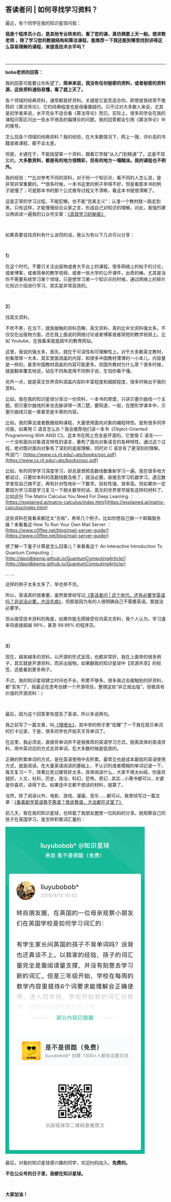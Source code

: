 ## 答读者问 | 如何寻找学习资料？

最近，有个同学在我的知识星球问我：

**我是个程序员小白，是其他专业转来的，看了您的课，真仿佛要上天一般。想求教老师 ，除了学习您的数据结构和算法课程，能推荐一下我还能到哪里找到讲得这么容易理解的课程，来提高技术水平吗？**

<br/>

---

**bobo老师的回答：**

我的回答可能要让你失望了。**简单来说，我没有任何秘密的资料，或者秘密的资料源，这些资料通俗易懂，看了就上天了。**

各个领域的经典资料，通常都是好资料。关键是它是否适合你。即使是我经常不推荐的《算法导论》，它的经典程度也是毋庸置疑的。只不过对大多数人来说，尤其是初学者来说，水平完全不适合看《算法导论》而已。实际上，很多同学会在我的课程问答区问出一些水平很高的偏理论的问题，我的回答都会引用《算法导论》中的推导。

怎么找各个领域的经典资料？我的经验，在大多数情况下，网上一搜，评价高的书籍或者课程，都不会太差。

但是，关键在于，不能指望某一个资料，跟着它学就“从入门到精通”了。这是不现实的。**大多数资料，都是有的地方很精彩，但有的地方一塌糊涂。我的课程也不例外。**

我的经验：**比对参考不同的资料，对于同一个知识点，看不同的人怎么说，是非常非常重要的。**很多时候，一本书这里的例子举得不好，但是看那本书的例子就懂了；可是那本书的那个公式推导过程又不清晰，看这本书就很清晰了。

这是正常的学习过程，不能犯懒。也不能“完美主义”：认准一个教材就一路走到黑。只有这样，才能慢慢综合众家之言，形成自己对知识的理解。对此，我强烈建议再阅读一遍我的公众号文章：[《高效学习的秘密》](../2018/2018-04-18/)

<br/>

如果真要说找资料有什么诀窍的话，我认为有以下几点可以分享：

<br/>

**1）**

在这个时代，不要只关注出版物或者大平台上的课程。很多网络上的帖子的讨论，或者博客，或者简单的教学视频，或者一些大学的公开课件，出奇的棒。尤其是当你不需要系统学习某个领域，只是想学习某一个知识点的时候，通过网络上的碎片化知识介绍进行学习，其实是非常高效的。

<br/>

**2）**

找英文资料。

不吹不黑，在当下，就我接触的资料范畴，英文资料，真的比中文资料强太多。不仅仅在出版物方面，还在我上面说的网络讨论或者博客或者简短的教学视频上。比如 Youtube，在我看来就是超牛的教育网站。

这里，我说的强太多，首先，就在于可读性和可理解性上。对于大多数英文教材，别看厚厚一大本，其实里面涵盖的内容，和很多中国教材薄薄的一小本儿，内容量是一样的。甚至中国教材涵盖的内容可能更多。但国外教材为什么厚？很多时候，就是翻来覆去地说，站在不同角度用不同例子说，生怕你看不懂。

另外一点，就是英文世界资料涵盖内容的丰富程度和细腻程度，很多时候出乎我的意料。

比如，我在我的知识星球分享过一份资料，一本书的厚度，只讲贝塞尔曲线一个主题。把贝塞尔曲线的来龙去脉讲得一清二楚。要知道，一般，在图形学课本中，贝塞尔曲线只是一章甚至是半章的内容。

比如，我的算法或者数据结构课程，大量使用面向对象的编程特性。就有很多同学问我，如果用 C 语言怎么办？我会推荐他们读一本书《Object-Oriented Programming With ANSI C》。这本书在网上完全是开源的。它使用 C 语言——一个没有面向对象语言特性的语言，重构了面向对象语言的各种特性。通过这个过程，绝对既对面向对象有了深刻的底层理解，同时对 C 语言有了更深刻的理解。传送门：[https://www.cs.rit.edu/~ats/books/ooc.pdf](https://www.cs.rit.edu/~ats/books/ooc.pdf)

比如，有的同学学习深度学习，却总是想把高数线数重新学习一遍。我在很多地方都说过，只要你本科的高数线数及格了，就没必要。直接去学习机器学习，遇见数学发现自己搞不定，再有针对性地补一下数学。目标性强，效率高。但如果你一定要因为学习深度学习复习一下相关数学的话，英文的世界里早就有这样的材料了。比如这份 The Matrix Calculus You Need For Deep Learning ：[https://explained.ai/matrix-calculus/index.html](https://explained.ai/matrix-calculus/index.html)

这些资料在我看来都还太“古板”，再举几个例子。比如你想自己搞一个邮箱服务器？来看看这 How To Run Your Own Mail Server ：[https://www.c0ffee.net/blog/mail-server-guide/](https://www.c0ffee.net/blog/mail-server-guide/)

想了解一下量子计算是怎么回事儿？来看看这个 An Interactive Introduction To Quantum Computing ：[http://davidbkemp.github.io/QuantumComputingArticle/](http://davidbkemp.github.io/QuantumComputingArticle/)

... ...

这样的例子太多太多了，举也举不完。

所以，英语真的很重要。虽然我曾经写过[《答读者问 | 这个年代，还有必要学英语吗？非说没必要，也没毛病》](../2019-06-02/)，但那是因为有的人很明确自己不需要英语。那就没必要学。

但从接受技术资料的角度，如果你能无碍接受任何英文资料，我个人认为，学习速率将直接超越 99%，甚至 99.99% 的程序员。

<br/>

**3）**

现在，越来越多的资料，以开源的形式呈现，也都非常好。我在上面举的很多例子，其实就是开源资料，而非出版物。如果翻我的知识星球中【资源共享】的标签，还能看到更多例子。



不过，我的知识星球建立时间也不长，积累不够多。很多我过去接触到的好资料，都“丢失”了。我最近在思考创建一个开源项目，整理这些“非正规出版”，但极其有价值的开源资料：）

<br/>

最后，因为这个回答里有提及了英语，所以多说两句。

我之前写了一篇文章，叫[《慢增长》](../2019-08-27/)，其中举的例子里“炫耀”了一下我在扇贝单词的打卡记录，于是，很多同学也开始天天背单词了。

在这里，我必须说，直接背单词并不是我推荐的英语学习方式。脱离具体的英语资料，用中英对应的方式去背单词，在大多数时候是低效的。

正确的积累单词的方式，是在英语使用中去积累。最常见也是成本最低的英语使用方式，就是阅读。在大量英语阅读的基础上，不认识的或者模糊的单词记录一下，每天复习一下，效果比死记硬背好太多。具体阅读什么，大家不用太纠结，你喜欢就好。人文，社科，历史，政治，科幻，恐怖，奇幻...其实...小黄书都可以...关键是你喜欢，读得下去。如果连中文都不想读的材料，就算了。

当然，除了阅读以外，电影、游戏、漫画、音乐......都可以。我曾经写过一篇文章：[《看美剧学英语靠不靠谱？我说靠谱，方法都在这里了》](../2019-05-30/)

前几天，我在我的知识星球，也转载了我朋友圈里一位妈妈的分享。她观察自己的孩子在英国学习，是怎样积累词汇量的：

![star_share](star_share.jpg)

最后，对我的知识星球感兴趣的同学，欢迎扫码加入。**免费的。**

**不在公众号的日子里，我都在知识星球。**

<br/>

**大家加油！**